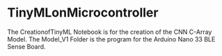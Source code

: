 # TinyMLonMicrocontroller

The CreationofTinyML Notebook is for the creation of the CNN C-Array Model.
The Model_V1 Folder is the program for the Arduino Nano 33 BLE Sense Board. 
